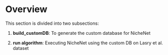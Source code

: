 # Overview

This section is divided into two subsections:

1. **build_customDB**: To generate the custom database for NicheNet

2. **run algorithm**: Executing NicheNet using the custom DB on Lasry et al. dataset
